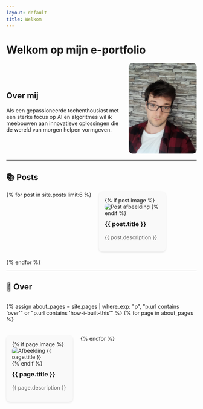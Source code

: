 ```yaml
---
layout: default
title: Welkom
---
```


# Welkom op mijn e-portfolio

<div style="display: flex; align-items: center; justify-content: space-between; gap: 20px; flex-wrap: wrap;">
  <div style="flex: 1; min-width: 250px;">
    <h2>Over mij</h2>
    <p>
      Als een gepassioneerde techenthousiast met een sterke focus op AI en algoritmes wil ik
      meebouwen aan innovatieve oplossingen die de wereld van morgen helpen vormgeven.
    </p>
  </div>
  <div style="flex-shrink: 0;">
    <img src="assets/img/20230913_124810.jpg" alt="Jensen Caestecker" style="width: 180px; border-radius: 10px;">
  </div>
</div>

---

## 📚 Posts

<div style="display: flex; flex-wrap: wrap; gap: 20px; justify-content: flex-start;">
{% for post in site.posts limit:6 %}
  <div style="flex: 0 1 calc(33% - 20px); background: #f9f9f9; border-radius: 10px; padding: 15px; box-shadow: 0 2px 5px rgba(0,0,0,0.1);">
    <a href="{{ post.url | relative_url }}" style="text-decoration: none; color: inherit;">
      {% if post.image %}
        <img src="{{ post.image }}" alt="Post afbeelding" style="width: 100%; border-radius: 8px;" />
      {% endif %}
      <h3 style="margin-top: 10px;">{{ post.title }}</h3>
      <p style="color: #666;">{{ post.description }}</p>
    </a>
  </div>
{% endfor %}
</div>

---

## 📄 Over

<div style="display: flex; flex-wrap: wrap; gap: 20px; justify-content: flex-start;">

{% assign about_pages = site.pages | where_exp: "p", "p.url contains 'over'" or "p.url contains 'how-i-built-this'" %}
{% for page in about_pages %}
  <div style="flex: 0 1 calc(33% - 20px); background: #f9f9f9; border-radius: 10px; padding: 15px; box-shadow: 0 2px 5px rgba(0,0,0,0.1);">
    <a href="{{ page.url | relative_url }}" style="text-decoration: none; color: inherit;">
      {% if page.image %}
        <img src="{{ page.image }}" alt="Afbeelding {{ page.title }}" style="width: 100%; border-radius: 8px;"/>
      {% endif %}
      <h3 style="margin-top: 10px;">{{ page.title }}</h3>
      <p style="color: #666;">{{ page.description }}</p>
    </a>
  </div>
{% endfor %}

</div>
